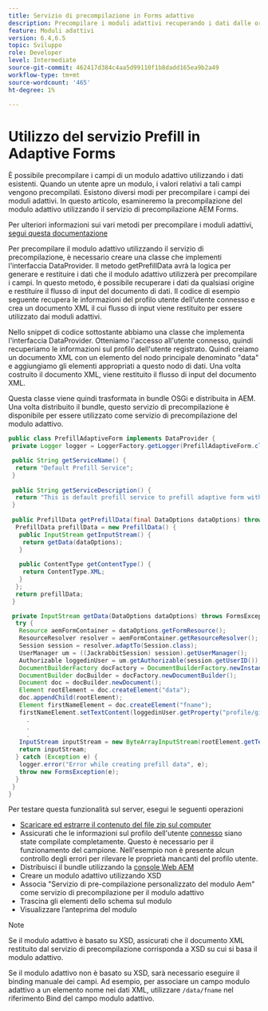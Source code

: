 ```yaml
---
title: Servizio di precompilazione in Forms adattivo
description: Precompilare i moduli adattivi recuperando i dati dalle origini dati di backend.
feature: Moduli adattivi
version: 6.4,6.5
topic: Sviluppo
role: Developer
level: Intermediate
source-git-commit: 462417d384c4aa5d99110f1b8dadd165ea9b2a49
workflow-type: tm+mt
source-wordcount: '465'
ht-degree: 1%

---
```



# Utilizzo del servizio Prefill in Adaptive Forms

È possibile precompilare i campi di un modulo adattivo utilizzando i dati esistenti. Quando un utente apre un modulo, i valori relativi a tali campi vengono precompilati. Esistono diversi modi per precompilare i campi dei moduli adattivi. In questo articolo, esamineremo la precompilazione del modulo adattivo utilizzando il servizio di precompilazione AEM Forms.

Per ulteriori informazioni sui vari metodi per precompilare i moduli adattivi, [segui questa documentazione](https://helpx.adobe.com/experience-manager/6-4/forms/using/prepopulate-adaptive-form-fields.html#AEMFormsprefillservice)

Per precompilare il modulo adattivo utilizzando il servizio di precompilazione, è necessario creare una classe che implementi l&#39;interfaccia DataProvider. Il metodo getPrefillData avrà la logica per generare e restituire i dati che il modulo adattivo utilizzerà per precompilare i campi. In questo metodo, è possibile recuperare i dati da qualsiasi origine e restituire il flusso di input del documento di dati. Il codice di esempio seguente recupera le informazioni del profilo utente dell’utente connesso e crea un documento XML il cui flusso di input viene restituito per essere utilizzato dai moduli adattivi.

Nello snippet di codice sottostante abbiamo una classe che implementa l&#39;interfaccia DataProvider. Otteniamo l&#39;accesso all&#39;utente connesso, quindi recuperiamo le informazioni sul profilo dell&#39;utente registrato. Quindi creiamo un documento XML con un elemento del nodo principale denominato &quot;data&quot; e aggiungiamo gli elementi appropriati a questo nodo di dati. Una volta costruito il documento XML, viene restituito il flusso di input del documento XML.

Questa classe viene quindi trasformata in bundle OSGi e distribuita in AEM. Una volta distribuito il bundle, questo servizio di precompilazione è disponibile per essere utilizzato come servizio di precompilazione del modulo adattivo.

```java
public class PrefillAdaptiveForm implements DataProvider {
 private Logger logger = LoggerFactory.getLogger(PrefillAdaptiveForm.class);

 public String getServiceName() {
  return "Default Prefill Service";
 }
 
 public String getServiceDescription() {
  return "This is default prefill service to prefill adaptive form with user data";
 }
 
 public PrefillData getPrefillData(final DataOptions dataOptions) throws FormsException {
  PrefillData prefillData = new PrefillData() {
   public InputStream getInputStream() {
    return getData(dataOptions);
   }
   
   public ContentType getContentType() {
    return ContentType.XML;
   }
  };
  return prefillData;
 }

 private InputStream getData(DataOptions dataOptions) throws FormsException {  
  try {
   Resource aemFormContainer = dataOptions.getFormResource();
   ResourceResolver resolver = aemFormContainer.getResourceResolver();
   Session session = resolver.adaptTo(Session.class);
   UserManager um = ((JackrabbitSession) session).getUserManager();
   Authorizable loggedinUser = um.getAuthorizable(session.getUserID());
   DocumentBuilderFactory docFactory = DocumentBuilderFactory.newInstance();
   DocumentBuilder docBuilder = docFactory.newDocumentBuilder();
   Document doc = docBuilder.newDocument();
   Element rootElement = doc.createElement("data");
   doc.appendChild(rootElement);
   Element firstNameElement = doc.createElement("fname");
   firstNameElement.setTextContent(loggedinUser.getProperty("profile/givenName")[0].getString());
     .
     .
     .
   InputStream inputStream = new ByteArrayInputStream(rootElement.getTextContent().getBytes());
   return inputStream;
  } catch (Exception e) {
   logger.error("Error while creating prefill data", e);
   throw new FormsException(e);
  }
 }
}
```

Per testare questa funzionalità sul server, esegui le seguenti operazioni

* [Scaricare ed estrarre il contenuto del file zip sul computer](assets/prefillservice.zip)
* Assicurati che le informazioni sul profilo dell&#39;utente [connesso](http://localhost:4502/libs/granite/security/content/useradmin) siano state compilate completamente. Questo è necessario per il funzionamento del campione. Nell&#39;esempio non è presente alcun controllo degli errori per rilevare le proprietà mancanti del profilo utente.
* Distribuisci il bundle utilizzando la [console Web AEM](http://localhost:4502/system/console/bundles)
* Creare un modulo adattivo utilizzando XSD
* Associa &quot;Servizio di pre-compilazione personalizzato del modulo Aem&quot; come servizio di precompilazione per il modulo adattivo
* Trascina gli elementi dello schema sul modulo
* Visualizzare l’anteprima del modulo

>[!NOTE]
>
>Se il modulo adattivo è basato su XSD, assicurati che il documento XML restituito dal servizio di precompilazione corrisponda a XSD su cui si basa il modulo adattivo.
>
>Se il modulo adattivo non è basato su XSD, sarà necessario eseguire il binding manuale dei campi. Ad esempio, per associare un campo modulo adattivo a un elemento nome nei dati XML, utilizzare `/data/fname` nel riferimento Bind del campo modulo adattivo.

